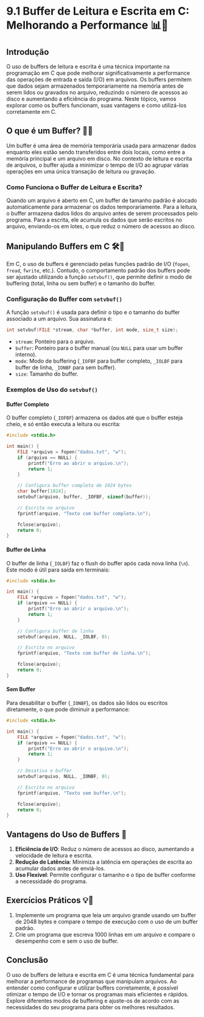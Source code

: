 # 9.1 Buffer de Leitura e Escrita em C: Melhorando a Performance 📊📝

## Introdução

O uso de buffers de leitura e escrita é uma técnica importante na programação em C que pode melhorar significativamente a performance das operações de entrada e saída (I/O) em arquivos. Os buffers permitem que dados sejam armazenados temporariamente na memória antes de serem lidos ou gravados no arquivo, reduzindo o número de acessos ao disco e aumentando a eficiência do programa. Neste tópico, vamos explorar como os buffers funcionam, suas vantagens e como utilizá-los corretamente em C.

## O que é um Buffer? 🧮💾

Um buffer é uma área de memória temporária usada para armazenar dados enquanto eles estão sendo transferidos entre dois locais, como entre a memória principal e um arquivo em disco. No contexto de leitura e escrita de arquivos, o buffer ajuda a minimizar o tempo de I/O ao agrupar várias operações em uma única transação de leitura ou gravação.

### Como Funciona o Buffer de Leitura e Escrita?

Quando um arquivo é aberto em C, um buffer de tamanho padrão é alocado automaticamente para armazenar os dados temporariamente. Para a leitura, o buffer armazena dados lidos do arquivo antes de serem processados pelo programa. Para a escrita, ele acumula os dados que serão escritos no arquivo, enviando-os em lotes, o que reduz o número de acessos ao disco.

## Manipulando Buffers em C 🛠️📝

Em C, o uso de buffers é gerenciado pelas funções padrão de I/O (`fopen`, `fread`, `fwrite`, etc.). Contudo, o comportamento padrão dos buffers pode ser ajustado utilizando a função `setvbuf()`, que permite definir o modo de buffering (total, linha ou sem buffer) e o tamanho do buffer.

### Configuração do Buffer com `setvbuf()`

A função `setvbuf()` é usada para definir o tipo e o tamanho do buffer associado a um arquivo. Sua assinatura é:

```c
int setvbuf(FILE *stream, char *buffer, int mode, size_t size);
```

- `stream`: Ponteiro para o arquivo.
- `buffer`: Ponteiro para o buffer manual (ou `NULL` para usar um buffer interno).
- `mode`: Modo de buffering (`_IOFBF` para buffer completo, `_IOLBF` para buffer de linha, `_IONBF` para sem buffer).
- `size`: Tamanho do buffer.

### Exemplos de Uso do `setvbuf()`

#### Buffer Completo

O buffer completo (`_IOFBF`) armazena os dados até que o buffer esteja cheio, e só então executa a leitura ou escrita:

```c
#include <stdio.h>

int main() {
    FILE *arquivo = fopen("dados.txt", "w");
    if (arquivo == NULL) {
        printf("Erro ao abrir o arquivo.\n");
        return 1;
    }

    // Configura buffer completo de 1024 bytes
    char buffer[1024];
    setvbuf(arquivo, buffer, _IOFBF, sizeof(buffer));

    // Escrita no arquivo
    fprintf(arquivo, "Texto com buffer completo.\n");

    fclose(arquivo);
    return 0;
}
```

#### Buffer de Linha

O buffer de linha (`_IOLBF`) faz o flush do buffer após cada nova linha (`\n`). Este modo é útil para saída em terminais:

```c
#include <stdio.h>

int main() {
    FILE *arquivo = fopen("dados.txt", "w");
    if (arquivo == NULL) {
        printf("Erro ao abrir o arquivo.\n");
        return 1;
    }

    // Configura buffer de linha
    setvbuf(arquivo, NULL, _IOLBF, 0);

    // Escrita no arquivo
    fprintf(arquivo, "Texto com buffer de linha.\n");

    fclose(arquivo);
    return 0;
}
```

#### Sem Buffer

Para desabilitar o buffer (`_IONBF`), os dados são lidos ou escritos diretamente, o que pode diminuir a performance:

```c
#include <stdio.h>

int main() {
    FILE *arquivo = fopen("dados.txt", "w");
    if (arquivo == NULL) {
        printf("Erro ao abrir o arquivo.\n");
        return 1;
    }

    // Desativa o buffer
    setvbuf(arquivo, NULL, _IONBF, 0);

    // Escrita no arquivo
    fprintf(arquivo, "Texto sem buffer.\n");

    fclose(arquivo);
    return 0;
}
```

## Vantagens do Uso de Buffers 🚀

1. **Eficiência de I/O**: Reduz o número de acessos ao disco, aumentando a velocidade de leitura e escrita.
2. **Redução de Latência**: Minimiza a latência em operações de escrita ao acumular dados antes de enviá-los.
3. **Uso Flexível**: Permite configurar o tamanho e o tipo de buffer conforme a necessidade do programa.

## Exercícios Práticos 💡🔢

1. Implemente um programa que leia um arquivo grande usando um buffer de 2048 bytes e compare o tempo de execução com o uso de um buffer padrão.
2. Crie um programa que escreva 1000 linhas em um arquivo e compare o desempenho com e sem o uso de buffer.

## Conclusão

O uso de buffers de leitura e escrita em C é uma técnica fundamental para melhorar a performance de programas que manipulam arquivos. Ao entender como configurar e utilizar buffers corretamente, é possível otimizar o tempo de I/O e tornar os programas mais eficientes e rápidos. Explore diferentes modos de buffering e ajuste-os de acordo com as necessidades do seu programa para obter os melhores resultados.
